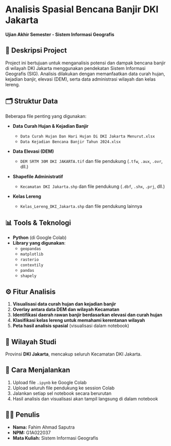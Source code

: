 
# Analisis Spasial Bencana Banjir DKI Jakarta  
**Ujian Akhir Semester - Sistem Informasi Geografis**

## 📌 Deskripsi Project
Project ini bertujuan untuk menganalisis potensi dan dampak bencana banjir di wilayah DKI Jakarta menggunakan pendekatan Sistem Informasi Geografis (SIG). Analisis dilakukan dengan memanfaatkan data curah hujan, kejadian banjir, elevasi (DEM), serta data administrasi wilayah dan kelas lereng.

## 🗂️ Struktur Data
Beberapa file penting yang digunakan:

- **Data Curah Hujan & Kejadian Banjir**
  - `Data Curah Hujan Dan Hari Hujan Di DKI Jakarta Menurut.xlsx`
  - `Data Kejadian Bencana Banjir Tahun 2024.xlsx`

- **Data Elevasi (DEM)**
  - `DEM SRTM 30M DKI JAKARTA.tif` dan file pendukung (`.tfw`, `.aux`, `.ovr`, dll.)

- **Shapefile Administratif**
  - `Kecamatan DKI Jakarta.shp` dan file pendukung (`.dbf`, `.shx`, `.prj`, dll.)

- **Kelas Lereng**
  - `Kelas_Lereng_DKI_Jakarta.shp` dan file pendukung lainnya

## 📊 Tools & Teknologi
- **Python** (di Google Colab)
- **Library yang digunakan**:
  - `geopandas`
  - `matplotlib`
  - `rasterio`
  - `contextily`
  - `pandas`
  - `shapely`

## ⚙️ Fitur Analisis
1. **Visualisasi data curah hujan dan kejadian banjir**
2. **Overlay antara data DEM dan wilayah Kecamatan**
3. **Identifikasi daerah rawan banjir berdasarkan elevasi dan curah hujan**
4. **Klasifikasi kelas lereng untuk memahami kerentanan wilayah**
5. **Peta hasil analisis spasial** (visualisasi dalam notebook)

## 📍 Wilayah Studi
Provinsi **DKI Jakarta**, mencakup seluruh Kecamatan DKI Jakarta.

## 📁 Cara Menjalankan
1. Upload file `.ipynb` ke Google Colab
2. Upload seluruh file pendukung ke session Colab
3. Jalankan setiap sel notebook secara berurutan
4. Hasil analisis dan visualisasi akan tampil langsung di dalam notebook

## 👨‍💻 Penulis
- **Nama:** Fahim Ahmad Saputra
- **NPM:** G1A022037
- **Mata Kuliah:** Sistem Informasi Geografis

